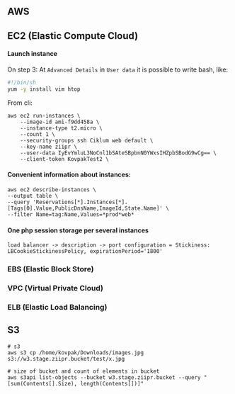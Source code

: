 AWS
-

## EC2 (Elastic Compute Cloud)

#### Launch instance

On step 3: At `Advanced Details` in `User data` it is possible to write bash, like:

````sh
#!/bin/sh
yum -y install vim htop
````

From cli:

````
aws ec2 run-instances \
    --image-id ami-f9dd458a \
    --instance-type t2.micro \
    --count 1 \
    --security-groups ssh Ciklum web default \
    --key-name ziipr \
    --user-data IyEvYmluL3NoCnl1bSAteSBpbnN0YWxsIHZpbSBodG9wCg== \
    --client-token KovpakTest2 \
````

#### Convenient information about instances:

````
aws ec2 describe-instances \
--output table \
--query 'Reservations[*].Instances[*].[Tags[0].Value,PublicDnsName,ImageId,State.Name]' \
--filter Name=tag:Name,Values=*prod*web*

````

#### One php session storage per several instances

````
load balancer -> description -> port configuration = Stickiness: LBCookieStickinessPolicy, expirationPeriod='1800'
````

### EBS (Elastic Block Store)

### VPC (Virtual Private Cloud)

### ELB (Elastic Load Balancing)

## S3

````
# s3
aws s3 cp /home/kovpak/Downloads/images.jpg s3://w3.stage.ziipr.bucket/test/x.jpg

# size of bucket and count of elements in bucket
aws s3api list-objects --bucket w3.stage.ziipr.bucket --query "[sum(Contents[].Size), length(Contents[])]"

````
